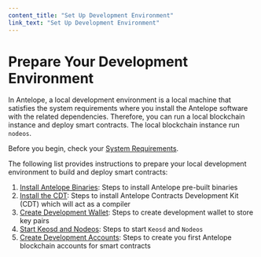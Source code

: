 ```yaml
---
content_title: "Set Up Development Environment"
link_text: "Set Up Development Environment"
---
```


# Prepare Your Development Environment

In Antelope, a local development environment is a local machine that satisfies the system requirements where you install the Antelope software with the related dependencies. Therefore, you can run a local blockchain instance and deploy smart contracts. The local blockchain instance run `nodeos`. 

Before you begin, check your [System Requirements](05_system_requirements.md).

The following list provides instructions to prepare your local development environment to build and deploy smart contracts:

1. [Install Antelope Binaries](10_installing-eosio-binaries.md): Steps to install Antelope pre-built binaries
2. [Install the CDT](20_installing-eosiocdt.md): Steps to install Antelope Contracts Development Kit (CDT) which will act as a compiler
3. [Create Development Wallet](30_development-wallet.md): Steps to create development wallet to store key pairs 
4. [Start Keosd and Nodeos](40_start-nodeos-keosd.md): Steps to start `Keosd` and `Nodeos` 
5. [Create Development Accounts](50_create-dev-accounts.md): Steps to create you first Antelope blockchain accounts for smart contracts

